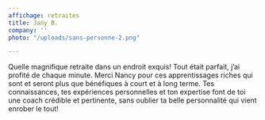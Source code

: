 ```yaml
---
affichage: retraites
title: Jany B.
company: ''
photo: "/uploads/sans-personne-2.png"

---
```

Quelle magnifique retraite dans un endroit exquis! Tout était parfait, j’ai profité de chaque minute. Merci Nancy pour ces apprentissages riches qui sont et seront plus que bénéfiques à court et à long terme. Tes connaissances, tes expériences personnelles et ton expertise font de toi une coach crédible et pertinente, sans oublier ta belle personnalité qui vient enrober le tout!